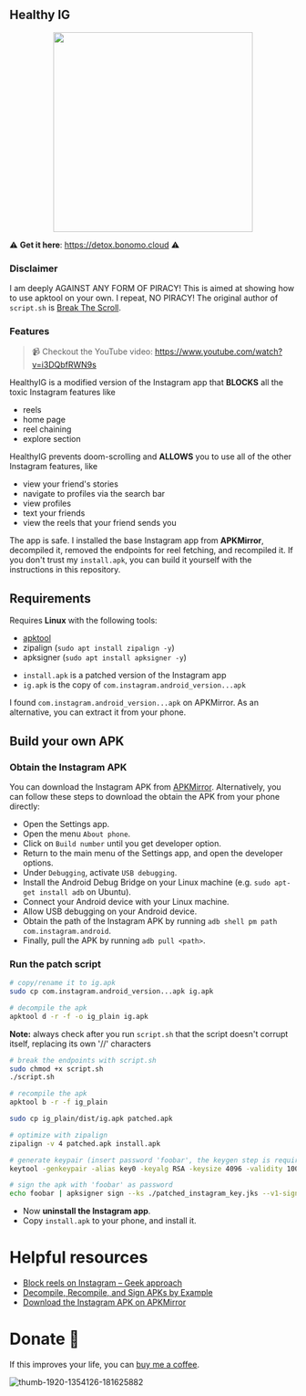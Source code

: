 ## Healthy IG
<p align="center">
  <img src="https://github.com/user-attachments/assets/c2b2658c-6cca-4100-bbfb-eba8ffd53ec2" width="350" />
</p>

⚠️ **Get it here**: https://detox.bonomo.cloud ⚠️

### Disclaimer
I am deeply AGAINST ANY FORM OF PIRACY! This is aimed at showing how to use apktool on your own. I repeat, NO PIRACY! The original author of `script.sh` is [Break The Scroll](https://breakthescroll.com/).

### Features
> 📹 Checkout the YouTube video: https://www.youtube.com/watch?v=i3DQbfRWN9s

HealthyIG is a modified version of the Instagram app that **BLOCKS** all the toxic Instagram features like
* reels
* home page
* reel chaining
* explore section

HealthyIG prevents doom-scrolling and **ALLOWS** you to use all of the other Instagram features, like
* view your friend's stories
* navigate to profiles via the search bar
* view profiles
* text your friends
* view the reels that your friend sends you

The app is safe. I installed the base Instagram app from **APKMirror**, decompiled it, removed the endpoints for reel fetching, and recompiled it. If you don't trust my `install.apk`, you can build it yourself with the instructions in this repository.

## Requirements
Requires **Linux** with the following tools:

* [apktool](https://apktool.org/docs/install/)
* zipalign (`sudo apt install zipalign -y`)
* apksigner (`sudo apt install apksigner -y`)

- `install.apk` is a patched version of the Instagram app
- `ig.apk` is the copy of `com.instagram.android_version...apk`

I found `com.instagram.android_version...apk` on APKMirror. As an alternative, you can extract it from your phone.

## Build your own APK
### Obtain the Instagram APK
You can download the Instagram APK from [APKMirror](https://www.apkmirror.com/apk/instagram/instagram-instagram/instagram-instagram-300-0-0-29-110-release/). Alternatively, you can follow these steps to download the obtain the APK from your phone directly:
* Open the Settings app.
* Open the menu `About phone`.
* Click on `Build number` until you get developer option.
* Return to the main menu of the Settings app, and open the developer options.
* Under `Debugging`, activate `USB debugging`.
* Install the Android Debug Bridge on your Linux machine (e.g. `sudo apt-get install adb` on Ubuntu).
* Connect your Android device with your Linux machine.
* Allow USB debugging on your Android device.
* Obtain the path of the Instagram APK by running `adb shell pm path com.instagram.android`.
* Finally, pull the APK by running `adb pull <path>`.

### Run the patch script
```bash
# copy/rename it to ig.apk
sudo cp com.instagram.android_version...apk ig.apk

# decompile the apk
apktool d -r -f -o ig_plain ig.apk
```

**Note:** always check after you run `script.sh` that the script doesn't corrupt itself, replacing its own '//' characters

```bash
# break the endpoints with script.sh
sudo chmod +x script.sh
./script.sh

# recompile the apk
apktool b -r -f ig_plain

sudo cp ig_plain/dist/ig.apk patched.apk

# optimize with zipalign
zipalign -v 4 patched.apk install.apk

# generate keypair (insert password 'foobar', the keygen step is required only the first time)
keytool -genkeypair -alias key0 -keyalg RSA -keysize 4096 -validity 10000 -keystore patched_instagram_key.jks

# sign the apk with 'foobar' as password
echo foobar | apksigner sign --ks ./patched_instagram_key.jks --v1-signing-enabled true --v2-signing-enabled true --v3-signing-enabled false install.apk
```
- Now **uninstall the Instagram app**.
- Copy `install.apk` to your phone, and install it.

# Helpful resources
* [Block reels on Instagram – Geek approach](https://breakthescroll.com/block-reels-instagram/)
* [Decompile, Recompile, and Sign APKs by Example](https://umatechnology.org/decompile-recompile-and-sign-apks-by-example/)
* [Download the Instagram APK on APKMirror](https://www.apkmirror.com/apk/instagram/)

# Donate 🎁
If this improves your life, you can [buy me a coffee](https://buymeacoffee.com/servizibon0).

![thumb-1920-1354126-181625882](https://github.com/user-attachments/assets/5fc556f0-c09b-4f3b-8626-3f56a5156e5a)

